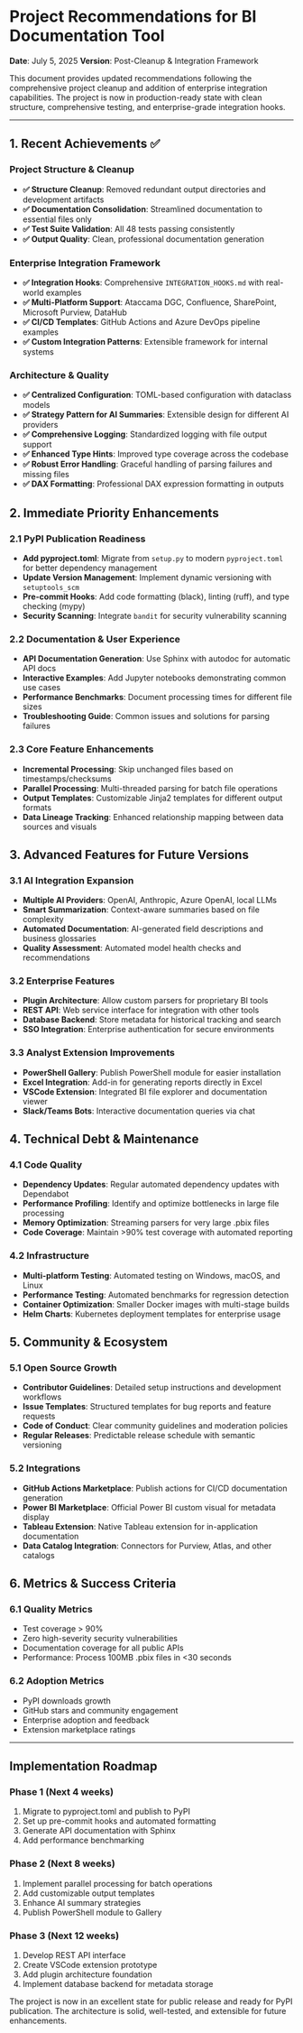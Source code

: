 # Project Recommendations for BI Documentation Tool

**Date**: July 5, 2025
**Version**: Post-Cleanup & Integration Framework

This document provides updated recommendations following the comprehensive project cleanup and addition of enterprise integration capabilities. The project is now in production-ready state with clean structure, comprehensive testing, and enterprise-grade integration hooks.

---

## 1. Recent Achievements ✅

### Project Structure & Cleanup
- **✅ Structure Cleanup**: Removed redundant output directories and development artifacts
- **✅ Documentation Consolidation**: Streamlined documentation to essential files only
- **✅ Test Suite Validation**: All 48 tests passing consistently
- **✅ Output Quality**: Clean, professional documentation generation

### Enterprise Integration Framework
- **✅ Integration Hooks**: Comprehensive `INTEGRATION_HOOKS.md` with real-world examples
- **✅ Multi-Platform Support**: Ataccama DGC, Confluence, SharePoint, Microsoft Purview, DataHub
- **✅ CI/CD Templates**: GitHub Actions and Azure DevOps pipeline examples
- **✅ Custom Integration Patterns**: Extensible framework for internal systems

### Architecture & Quality
- **✅ Centralized Configuration**: TOML-based configuration with dataclass models
- **✅ Strategy Pattern for AI Summaries**: Extensible design for different AI providers  
- **✅ Comprehensive Logging**: Standardized logging with file output support
- **✅ Enhanced Type Hints**: Improved type coverage across the codebase
- **✅ Robust Error Handling**: Graceful handling of parsing failures and missing files
- **✅ DAX Formatting**: Professional DAX expression formatting in outputs

## 2. Immediate Priority Enhancements

### 2.1 PyPI Publication Readiness

- **Add pyproject.toml**: Migrate from `setup.py` to modern `pyproject.toml` for better dependency management
- **Update Version Management**: Implement dynamic versioning with `setuptools_scm`
- **Pre-commit Hooks**: Add code formatting (black), linting (ruff), and type checking (mypy)
- **Security Scanning**: Integrate `bandit` for security vulnerability scanning

### 2.2 Documentation & User Experience

- **API Documentation Generation**: Use Sphinx with autodoc for automatic API docs
- **Interactive Examples**: Add Jupyter notebooks demonstrating common use cases
- **Performance Benchmarks**: Document processing times for different file sizes
- **Troubleshooting Guide**: Common issues and solutions for parsing failures

### 2.3 Core Feature Enhancements

- **Incremental Processing**: Skip unchanged files based on timestamps/checksums
- **Parallel Processing**: Multi-threaded parsing for batch file operations
- **Output Templates**: Customizable Jinja2 templates for different output formats
- **Data Lineage Tracking**: Enhanced relationship mapping between data sources and visuals

## 3. Advanced Features for Future Versions

### 3.1 AI Integration Expansion

- **Multiple AI Providers**: OpenAI, Anthropic, Azure OpenAI, local LLMs
- **Smart Summarization**: Context-aware summaries based on file complexity
- **Automated Documentation**: AI-generated field descriptions and business glossaries
- **Quality Assessment**: Automated model health checks and recommendations

### 3.2 Enterprise Features

- **Plugin Architecture**: Allow custom parsers for proprietary BI tools
- **REST API**: Web service interface for integration with other tools
- **Database Backend**: Store metadata for historical tracking and search
- **SSO Integration**: Enterprise authentication for secure environments

### 3.3 Analyst Extension Improvements

- **PowerShell Gallery**: Publish PowerShell module for easier installation
- **Excel Integration**: Add-in for generating reports directly in Excel
- **VSCode Extension**: Integrated BI file explorer and documentation viewer
- **Slack/Teams Bots**: Interactive documentation queries via chat

## 4. Technical Debt & Maintenance

### 4.1 Code Quality

- **Dependency Updates**: Regular automated dependency updates with Dependabot
- **Performance Profiling**: Identify and optimize bottlenecks in large file processing
- **Memory Optimization**: Streaming parsers for very large .pbix files
- **Code Coverage**: Maintain >90% test coverage with automated reporting

### 4.2 Infrastructure

- **Multi-platform Testing**: Automated testing on Windows, macOS, and Linux
- **Performance Testing**: Automated benchmarks for regression detection
- **Container Optimization**: Smaller Docker images with multi-stage builds
- **Helm Charts**: Kubernetes deployment templates for enterprise usage

## 5. Community & Ecosystem

### 5.1 Open Source Growth

- **Contributor Guidelines**: Detailed setup instructions and development workflows
- **Issue Templates**: Structured templates for bug reports and feature requests
- **Code of Conduct**: Clear community guidelines and moderation policies
- **Regular Releases**: Predictable release schedule with semantic versioning

### 5.2 Integrations

- **GitHub Actions Marketplace**: Publish actions for CI/CD documentation generation
- **Power BI Marketplace**: Official Power BI custom visual for metadata display
- **Tableau Extension**: Native Tableau extension for in-application documentation
- **Data Catalog Integration**: Connectors for Purview, Atlas, and other catalogs

## 6. Metrics & Success Criteria

### 6.1 Quality Metrics

- Test coverage > 90%
- Zero high-severity security vulnerabilities
- Documentation coverage for all public APIs
- Performance: Process 100MB .pbix files in <30 seconds

### 6.2 Adoption Metrics

- PyPI downloads growth
- GitHub stars and community engagement
- Enterprise adoption and feedback
- Extension marketplace ratings

---

## Implementation Roadmap

### Phase 1 (Next 4 weeks)
1. Migrate to pyproject.toml and publish to PyPI
2. Set up pre-commit hooks and automated formatting
3. Generate API documentation with Sphinx
4. Add performance benchmarking

### Phase 2 (Next 8 weeks) 
1. Implement parallel processing for batch operations
2. Add customizable output templates
3. Enhance AI summary strategies
4. Publish PowerShell module to Gallery

### Phase 3 (Next 12 weeks)
1. Develop REST API interface
2. Create VSCode extension prototype
3. Add plugin architecture foundation
4. Implement database backend for metadata storage

The project is now in an excellent state for public release and ready for PyPI publication. The architecture is solid, well-tested, and extensible for future enhancements.
